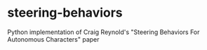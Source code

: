 # steering-behaviors
Python implementation of Craig Reynold's "Steering Behaviors For Autonomous Characters" paper
